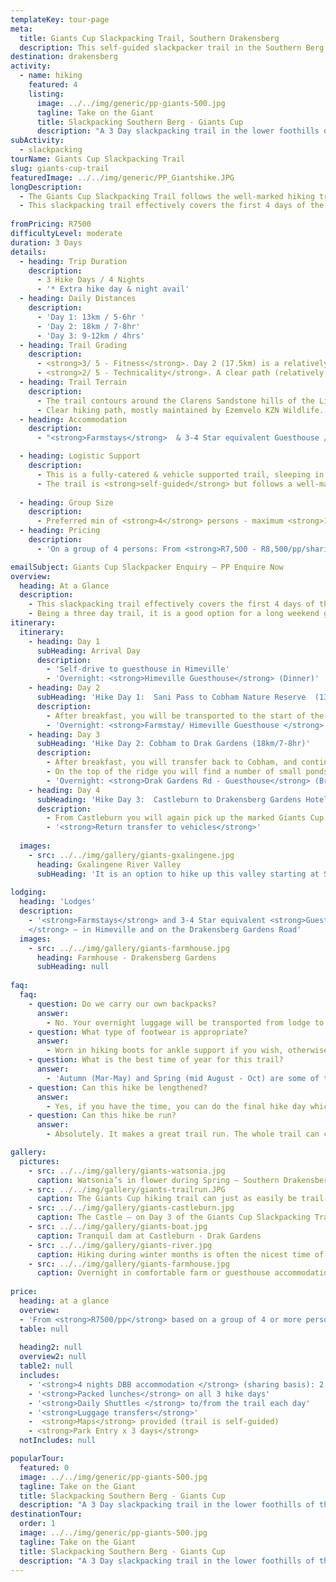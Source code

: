```yaml
---
templateKey: tour-page
meta:
  title: Giants Cup Slackpacking Trail, Southern Drakensberg
  description: This self-guided slackpacker trail in the Southern Berg covers the first 4 days of the Giants Cup Trail in three. Overnighting in comfortable lodges and farm-stays with catering and luggage transfers provided.
destination: drakensberg
activity:
  - name: hiking
    featured: 4
    listing:
      image: ../../img/generic/pp-giants-500.jpg
      tagline: Take on the Giant
      title: Slackpacking Southern Berg - Giants Cup
      description: "A 3 Day slackpacking trail in the lower foothills of the Southern Berg. With comfy farmstays, catering & luggage support - this is a good friend and family hike for novice-intermediate hikers."
subActivity:
  - slackpacking  
tourName: Giants Cup Slackpacking Trail
slug: giants-cup-trail
featuredImage: ../../img/generic/PP_Giantshike.JPG
longDescription:
  - The Giants Cup Slackpacking Trail follows the well-marked hiking trail that runs along the base of the southern Drakensberg. Contouring around the Sandstone outcrops of the Little Berg, the trail affords magnificent views of the high mountains and a good chance of game sightings. 
  - This slackpacking trail effectively covers the first 4 days of the Giants Cup Trail in three, and can be extended to cover the full 5-day 60km trail all the way through to Bushmens Nek. Overnighting in comfortable lodges and farm-stays.
  
fromPricing: R7500
difficultyLevel: moderate
duration: 3 Days
details:
  - heading: Trip Duration
    description:
      - 3 Hike Days / 4 Nights 
      - '* Extra hike day & night avail'
  - heading: Daily Distances
    description:
      - 'Day 1: 13km / 5-6hr '
      - 'Day 2: 18km / 7-8hr'
      - 'Day 3: 9-12km / 4hrs'
  - heading: Trail Grading
    description:
      - <strong>3/ 5 - Fitness</strong>. Day 2 (17.5km) is a relatively long day though the ascent is not great.
      - <strong>2/ 5 - Technicality</strong>. A clear path (relatively well maintained), with no sheer vertical sections.
  - heading: Trail Terrain
    description:
      - The trail contours around the Clarens Sandstone hills of the Little Berg (at 1250 – 2000m altitude). 
      - Clear hiking path, mostly maintained by Ezemvelo KZN Wildlife.
  - heading: Accommodation
    description:
      - "<strong>Farmstays</strong>  & 3-4 Star equivalent Guesthouse / B&B's"

  - heading: Logistic Support
    description:
      - This is a fully-catered & vehicle supported trail, sleeping in comfortable farmhouses or lodges. 
      - The trail is <strong>self-guided</strong> but follows a well-marked trail with emergency support service.
     
  - heading: Group Size
    description:
      - Preferred min of <strong>4</strong> persons - maximum <strong>12</strong> per group
  - heading: Pricing
    description:
      - 'On a group of 4 persons: From <strong>R7,500 - R8,500/pp/sharing</strong>'

emailSubject: Giants Cup Slackpacker Enquiry – PP Enquire Now
overview:
  heading: At a Glance
  description:
    - This slackpacking trail effectively covers the first 4 days of the Giants Cup Trail, and can be extended to cover the full 5-day 60km trail all the way through to Bushmens Nek. At the end of each days hike, you are ferried a short distance to a comfortable lodge or farmstay, with your bags awaiting your arrival. This means you can hike the trail without the burden of a heavy pack, giving you more time to take that swim in a refreshing mountain pool or photograph the wild flowers along the way.
    - Being a three day trail, it is a good option for a long weekend getaway. For those walkers who want to marry fine dining and more luxury lodgings to the experience, this trail can be upgraded to do so.
itinerary:
  itinerary:
    - heading: Day 1
      subHeading: Arrival Day
      description:
        - 'Self-drive to guesthouse in Himeville'
        - 'Overnight: <strong>Himeville Guesthouse</strong> (Dinner)'
    - heading: Day 2
      subHeading: 'Hike Day 1:  Sani Pass to Cobham Nature Reserve  (13km/ 5-6hr hike time)'
      description:
        - After breakfast, you will be transported to the start of the trail, a few kms up the Sani Pass road. After crossing between the Mkomazana and Gxalingwa valleys, Ngwenya Pools makes an ideal refresher point, before the trail ascends gradually through attractive country into the Pholela valley. The suspension bridge marks the entry into Cobham reserve, from where you will be collected & transferred to your overnight stay. 
        - 'Overnight: <strong>Farmstay/ Himeville Guesthouse </strong> (Breakfast, packed lunch & dinner)'
    - heading: Day 3
      subHeading: 'Hike Day 2: Cobham to Drak Gardens (18km/7-8hr)'
      description:
        - After breakfast, you will transfer back to Cobham, and continue the trail which ascends the Siphongweni Ridge past Tortoise Rocks before traversing its southern flank and dropping down into the Mzimkulwana valley. Mzimkulwana Hut (normally the 2nd nights hut on the GC Trail) makes for a shady rest point, as from here it is a steady climb out of the valley, towards Little Bamboo Mountain.
        - On the top of the ridge you will find a number of small ponds (tarns) where blue cranes frequent and the remains of a petrified forest can be found. The trail then follows the Killiecrankie stream down to the Drakensberg Gardens Valley where you will be picked up and taken to your next night’s guesthouse. 
        - 'Overnight: <strong>Drak Gardens Rd - Guesthouse</strong> (Breakfast, packed lunch & dinner)'
    - heading: Day 4
      subHeading: 'Hike Day 3:  Castleburn to Drakensberg Gardens Hotel (10km/4hr)'
      description:
        - From Castleburn you will again pick up the marked Giants Cup Trail. The first half of the trail ascends the ridge to the west of Garden Castle mountain via the scenic but steep Black Eagle Pass which reaches an altitude of 1900 metres. Many pleasant vistas present themselves as you follow the contour path to the top of the Drakensberg Gardens hotel, at which point you will come down. 
        - '<strong>Return transfer to vehicles</strong>'
        
  images:
    - src: ../../img/gallery/giants-gxalingene.jpg
      heading: Gxalingene River Valley
      subHeading: 'It is an option to hike up this valley starting at Sani Pass hotel - Day 1 of the Giants Cup Slackpacker'
    
lodging:
  heading: 'Lodges'
  description:
    - '<strong>Farmstays</strong> and 3-4 Star equivalent <strong>Guesthouse / B&Bs
    </strong> – in Himeville and on the Drakensberg Gardens Road'
  images:
    - src: ../../img/gallery/giants-farmhouse.jpg
      heading: Farmhouse - Drakensberg Gardens
      subHeading: null
    
faq:
  faq:
    - question: Do we carry our own backpacks?
      answer:
        - No. Your overnight luggage will be transported from lodge to lodge on this trail. 
    - question: What type of footwear is appropriate?
      answer:
        - Worn in hiking boots for ankle support if you wish, otherwise a hiking or trail-running shoe will be fine for this little berg trail. 
    - question: What is the best time of year for this trail?
      answer:
        - 'Autumn (Mar-May) and Spring (mid August - Oct) are some of the best months. For the most stable weather, winter months (June-July) can be the best: chilly starts but generally warm and dry days with a warm lodge to snuggle down overnight. The hottest months (Nov-Feb) tend to have heavy afternoon thunderstorms.'
    - question: Can this hike be lengthened?
      answer:
        - Yes, if you have the time, you can do the final hike day which goes from Swiman’s hut (just beyond Drak Gardens hotel) through to Bushmens Nek hotel – approx. 12kms. A night at Bushmens Nek hotel is a great way to finish off the trail.
    - question: Can this hike be run?
      answer:
        - Absolutely. It makes a great trail run. The whole trail can comfortably be run in 3 days or even over a weekend. There is an event which does this trail, but we can organise it for you as a private run with your friends.

gallery:
  pictures:
    - src: ../../img/gallery/giants-watsonia.jpg
      caption: Watsonia’s in flower during Spring – Southern Drakensberg.
    - src: ../../img/gallery/giants-trailrun.JPG
      caption: The Giants Cup hiking trail can just as easily be trail-run. We were treated to a snow dusting when we did it in September.
    - src: ../../img/gallery/giants-castleburn.jpg
      caption: The Castle – on Day 3 of the Giants Cup Slackpacking Trail
    - src: ../../img/gallery/giants-boat.jpg
      caption: Tranquil dam at Castleburn - Drak Gardens
    - src: ../../img/gallery/giants-river.jpg
      caption: Hiking during winter months is often the nicest time of year – with the most stable weather conditions.  
    - src: ../../img/gallery/giants-farmhouse.jpg
      caption: Overnight in comfortable farm or guesthouse accommodation on the Giants Cup Slackpacker.   
    
price:
  heading: at a glance
  overview: 
  - 'From <strong>R7500/pp</strong> based on a group of 4 or more persons'
  table: null
  
  heading2: null
  overview2: null
  table2: null
  includes:
    - '<strong>4 nights DBB accommodation </strong> (sharing basis): 2 nights in Himeville  & 2 night Drakensberg Gardens valley'
    - '<strong>Packed lunches</strong> on all 3 hike days'
    - '<strong>Daily Shuttles </strong> to/from the trail each day'
    - '<strong>Luggage transfers</strong>'
    -  <strong>Maps</strong> provided (trail is self-guided)
    - <strong>Park Entry x 3 days</strong>
  notIncludes: null

popularTour:
  featured: 0
  image: ../../img/generic/pp-giants-500.jpg
  tagline: Take on the Giant
  title: Slackpacking Southern Berg - Giants Cup
  description: "A 3 Day slackpacking trail in the lower foothills of the Southern Berg. With comfy farmstays, catering & luggage support - this is a good friend and family hike for novice-intermediate hikers."
destinationTour:
  order: 1
  image: ../../img/generic/pp-giants-500.jpg
  tagline: Take on the Giant
  title: Slackpacking Southern Berg - Giants Cup
  description: "A 3 Day slackpacking trail in the lower foothills of the Southern Berg. With comfy farmstays, catering & luggage support - this is a good friend and family hike for novice-intermediate hikers."
---
```

